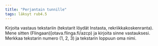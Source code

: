 ```yaml
---
title: "Perjantain tunnille"
tags: läksyt rub4.5
---
```


Kirjoita vastaus tekstariin (tekstarit löydät Instasta, rekriikkakoskenranta). Mene sitten (Flingaan)[otava.flinga.fi/azcp) ja kirjoita sinne vastauksesi. Merkkaa tekstarin numero (1, 2, 3) ja tekstarin loppuun oma nimi.
